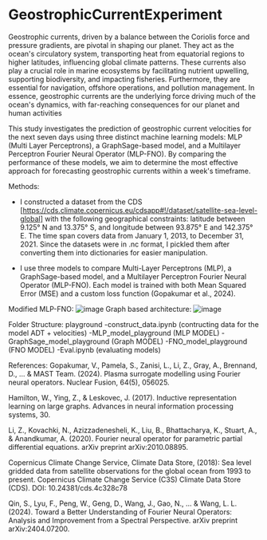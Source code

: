 # GeostrophicCurrentExperiment
Geostrophic currents, driven by a balance between the Coriolis force and pressure gradients, are pivotal in shaping our planet. They act as the ocean's circulatory system, transporting heat from equatorial regions to higher latitudes, influencing global climate patterns. These currents also play a crucial role in marine ecosystems by facilitating nutrient upwelling, supporting biodiversity, and impacting fisheries. Furthermore, they are essential for navigation, offshore operations, and pollution management. In essence, geostrophic currents are the underlying force driving much of the ocean's dynamics, with far-reaching consequences for our planet and human activities

This study investigates the prediction of geostrophic current velocities for the next seven days using three distinct machine learning models: MLP (Multi Layer Perceptrons), a GraphSage-based model, and a Multilayer Perceptron Fourier Neural Operator (MLP-FNO). By comparing the performance of these models, we aim to determine the most effective approach for forecasting geostrophic currents within a week's timeframe.

Methods:

- I constructed a dataset from the CDS [https://cds.climate.copernicus.eu/cdsapp#!/dataset/satellite-sea-level-global] with the following geographical constraints: latitude between 9.125° N and 13.375° S, and longitude between 93.875° E and 142.375° E. The time span covers data from January 1, 2013, to December 31, 2021. Since the datasets were in .nc format, I pickled them after converting them into dictionaries for easier manipulation.   

- I use three models to compare Multi-Layer Perceptrons (MLP), a GraphSage-based model, and a Multilayer Perceptron Fourier Neural Operator (MLP-FNO). Each model is trained with both Mean Squared Error (MSE) and a custom loss function (Gopakumar et al., 2024).

Modified MLP-FNO:
![image](https://github.com/user-attachments/assets/1eb0d9dd-5bcf-41b4-9c7b-d1298d32a968)
Graph based architecture:
![image](https://github.com/user-attachments/assets/195bb700-5aac-4162-9da5-fab4f64f97ed)

Folder Structure:
playground
-construct_data.ipynb (contructing data for the model ADT + velocities)
-MLP_model_playground (MLP MODEL)
-GraphSage_model_playground (Graph MODEL)
-FNO_model_playground (FNO MODEL)
-Eval.ipynb (evaluating models)


References:
Gopakumar, V., Pamela, S., Zanisi, L., Li, Z., Gray, A., Brennand, D., ... & MAST Team. (2024). Plasma surrogate modelling using Fourier neural operators. Nuclear Fusion, 64(5), 056025.

Hamilton, W., Ying, Z., & Leskovec, J. (2017). Inductive representation learning on large graphs. Advances in neural information processing systems, 30.

Li, Z., Kovachki, N., Azizzadenesheli, K., Liu, B., Bhattacharya, K., Stuart, A., & Anandkumar, A. (2020). Fourier neural operator for parametric partial differential equations. arXiv preprint arXiv:2010.08895.

Copernicus Climate Change Service, Climate Data Store, (2018): Sea level gridded data from satellite observations for the global ocean from 1993 to present. Copernicus Climate Change Service (C3S) Climate Data Store (CDS). DOI: 10.24381/cds.4c328c78

Qin, S., Lyu, F., Peng, W., Geng, D., Wang, J., Gao, N., ... & Wang, L. L. (2024). Toward a Better Understanding of Fourier Neural Operators: Analysis and Improvement from a Spectral Perspective. arXiv preprint arXiv:2404.07200.

